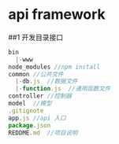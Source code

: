 # api framework
##1 开发目录接口
```js
bin
  |-www
node_modules //npm install
common //公共文件
  |-db.js  //数据文件
  |-function.js  //通用函数文件
controller //控制器
model  //模型
.gitignote  
app.js //api 入口
package.json
REDDME.md  //项目说明
```
